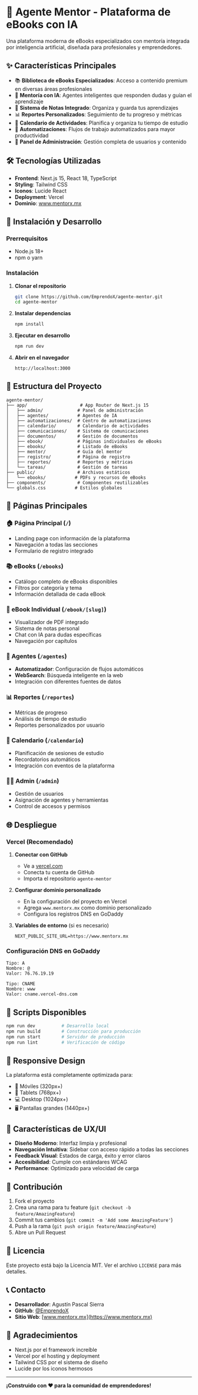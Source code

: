 # 🚀 Agente Mentor - Plataforma de eBooks con IA

Una plataforma moderna de eBooks especializados con mentoría integrada por inteligencia artificial, diseñada para profesionales y emprendedores.

## ✨ Características Principales

- 📚 **Biblioteca de eBooks Especializados**: Acceso a contenido premium en diversas áreas profesionales
- 🤖 **Mentoría con IA**: Agentes inteligentes que responden dudas y guían el aprendizaje
- 📝 **Sistema de Notas Integrado**: Organiza y guarda tus aprendizajes
- 📊 **Reportes Personalizados**: Seguimiento de tu progreso y métricas
- 📅 **Calendario de Actividades**: Planifica y organiza tu tiempo de estudio
- 🔄 **Automatizaciones**: Flujos de trabajo automatizados para mayor productividad
- 👥 **Panel de Administración**: Gestión completa de usuarios y contenido

## 🛠️ Tecnologías Utilizadas

- **Frontend**: Next.js 15, React 18, TypeScript
- **Styling**: Tailwind CSS
- **Iconos**: Lucide React
- **Deployment**: Vercel
- **Dominio**: www.mentorx.mx

## 🚀 Instalación y Desarrollo

### Prerrequisitos

- Node.js 18+ 
- npm o yarn

### Instalación

1. **Clonar el repositorio**
   ```bash
   git clone https://github.com/EmprendoX/agente-mentor.git
   cd agente-mentor
   ```

2. **Instalar dependencias**
   ```bash
   npm install
   ```

3. **Ejecutar en desarrollo**
   ```bash
   npm run dev
   ```

4. **Abrir en el navegador**
   ```
   http://localhost:3000
   ```

## 📁 Estructura del Proyecto

```
agente-mentor/
├── app/                    # App Router de Next.js 15
│   ├── admin/             # Panel de administración
│   ├── agentes/           # Agentes de IA
│   ├── automatizaciones/  # Centro de automatizaciones
│   ├── calendario/        # Calendario de actividades
│   ├── comunicaciones/    # Sistema de comunicaciones
│   ├── documentos/        # Gestión de documentos
│   ├── ebook/             # Páginas individuales de eBooks
│   ├── ebooks/            # Listado de eBooks
│   ├── mentor/            # Guía del mentor
│   ├── registro/          # Página de registro
│   ├── reportes/          # Reportes y métricas
│   └── tareas/            # Gestión de tareas
├── public/                # Archivos estáticos
│   └── ebooks/           # PDFs y recursos de eBooks
├── components/            # Componentes reutilizables
└── globals.css           # Estilos globales
```

## 🎨 Páginas Principales

### 🏠 Página Principal (`/`)
- Landing page con información de la plataforma
- Navegación a todas las secciones
- Formulario de registro integrado

### 📚 eBooks (`/ebooks`)
- Catálogo completo de eBooks disponibles
- Filtros por categoría y tema
- Información detallada de cada eBook

### 📖 eBook Individual (`/ebook/[slug]`)
- Visualizador de PDF integrado
- Sistema de notas personal
- Chat con IA para dudas específicas
- Navegación por capítulos

### 🤖 Agentes (`/agentes`)
- **Automatizador**: Configuración de flujos automáticos
- **WebSearch**: Búsqueda inteligente en la web
- Integración con diferentes fuentes de datos

### 📊 Reportes (`/reportes`)
- Métricas de progreso
- Análisis de tiempo de estudio
- Reportes personalizados por usuario

### 📅 Calendario (`/calendario`)
- Planificación de sesiones de estudio
- Recordatorios automáticos
- Integración con eventos de la plataforma

### 👨‍💼 Admin (`/admin`)
- Gestión de usuarios
- Asignación de agentes y herramientas
- Control de accesos y permisos

## 🌐 Despliegue

### Vercel (Recomendado)

1. **Conectar con GitHub**
   - Ve a [vercel.com](https://vercel.com)
   - Conecta tu cuenta de GitHub
   - Importa el repositorio `agente-mentor`

2. **Configurar dominio personalizado**
   - En la configuración del proyecto en Vercel
   - Agrega `www.mentorx.mx` como dominio personalizado
   - Configura los registros DNS en GoDaddy

3. **Variables de entorno** (si es necesario)
   ```env
   NEXT_PUBLIC_SITE_URL=https://www.mentorx.mx
   ```

### Configuración DNS en GoDaddy

```
Tipo: A
Nombre: @
Valor: 76.76.19.19

Tipo: CNAME
Nombre: www
Valor: cname.vercel-dns.com
```

## 🔧 Scripts Disponibles

```bash
npm run dev          # Desarrollo local
npm run build        # Construcción para producción
npm run start        # Servidor de producción
npm run lint         # Verificación de código
```

## 📱 Responsive Design

La plataforma está completamente optimizada para:
- 📱 Móviles (320px+)
- 📱 Tablets (768px+)
- 💻 Desktop (1024px+)
- 🖥️ Pantallas grandes (1440px+)

## 🎯 Características de UX/UI

- **Diseño Moderno**: Interfaz limpia y profesional
- **Navegación Intuitiva**: Sidebar con acceso rápido a todas las secciones
- **Feedback Visual**: Estados de carga, éxito y error claros
- **Accesibilidad**: Cumple con estándares WCAG
- **Performance**: Optimizado para velocidad de carga

## 🤝 Contribución

1. Fork el proyecto
2. Crea una rama para tu feature (`git checkout -b feature/AmazingFeature`)
3. Commit tus cambios (`git commit -m 'Add some AmazingFeature'`)
4. Push a la rama (`git push origin feature/AmazingFeature`)
5. Abre un Pull Request

## 📄 Licencia

Este proyecto está bajo la Licencia MIT. Ver el archivo `LICENSE` para más detalles.

## 📞 Contacto

- **Desarrollador**: Agustín Pascal Sierra
- **GitHub**: [@EmprendoX](https://github.com/EmprendoX)
- **Sitio Web**: [www.mentorx.mx](https://www.mentorx.mx)

## 🙏 Agradecimientos

- Next.js por el framework increíble
- Vercel por el hosting y deployment
- Tailwind CSS por el sistema de diseño
- Lucide por los iconos hermosos

---

**¡Construido con ❤️ para la comunidad de emprendedores!**
